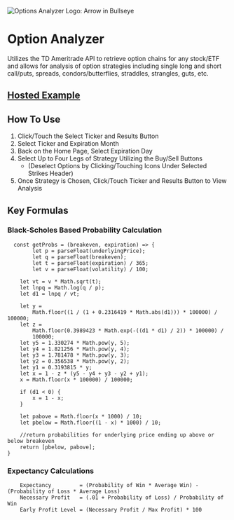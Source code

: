 ![Options Analyzer Logo: Arrow in Bullseye](https://repository-images.githubusercontent.com/450395294/a618baca-8460-4866-ad49-c0231ee350e4)

# Option Analyzer

Utilizes the TD Ameritrade API to retrieve option chains for any stock/ETF and allows for analysis of option strategies including single long and short call/puts, spreads, condors/butterflies, straddles, strangles, guts, etc.

## [Hosted Example](https://nickforneris.github.io/option-analyzer/)

## How To Use
1. Click/Touch the Select Ticker and Results Button
2. Select Ticker and Expiration Month
3. Back on the Home Page, Select Expiration Day 
4. Select Up to Four Legs of Strategy Utilizing the Buy/Sell Buttons 
   - (Deselect Options by Clicking/Touching Icons Under Selected Strikes Header)
6. Once Strategy is Chosen, Click/Touch Ticker and Results Button to View Analysis

## Key Formulas
### Black-Scholes Based Probability Calculation

      const getProbs = (breakeven, expiration) => {
            let p = parseFloat(underlyingPrice);
            let q = parseFloat(breakeven);
            let t = parseFloat(expiration) / 365;
            let v = parseFloat(volatility) / 100;

        let vt = v * Math.sqrt(t);
        let lnpq = Math.log(q / p);
        let d1 = lnpq / vt;

        let y =
            Math.floor((1 / (1 + 0.2316419 * Math.abs(d1))) * 100000) / 100000;
        let z =
            Math.floor(0.3989423 * Math.exp(-((d1 * d1) / 2)) * 100000) /
            100000;
        let y5 = 1.330274 * Math.pow(y, 5);
        let y4 = 1.821256 * Math.pow(y, 4);
        let y3 = 1.781478 * Math.pow(y, 3);
        let y2 = 0.356538 * Math.pow(y, 2);
        let y1 = 0.3193815 * y;
        let x = 1 - z * (y5 - y4 + y3 - y2 + y1);
        x = Math.floor(x * 100000) / 100000;

        if (d1 < 0) {
            x = 1 - x;
        }

        let pabove = Math.floor(x * 1000) / 10;
        let pbelow = Math.floor((1 - x) * 1000) / 10;

        //return probabilities for underlying price ending up above or below breakeven
        return [pbelow, pabove];
    }
    
### Expectancy Calculations
        Expectancy         = (Probability of Win * Average Win) - (Probability of Loss * Average Loss)
        Necessary Profit   = (.01 + Probability of Loss) / Probability of Win
        Early Profit Level = (Necessary Profit / Max Profit) * 100



